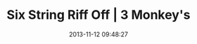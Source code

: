 ---
layout: work
title:  Six String Riff Off | 3 Monkey's
date: 2013-11-12 09:48:27
categories: work
image: '/static/img/six-string.png'
link: http://thesixstringriffoff.com/
built: Wordpress, Front-End
---